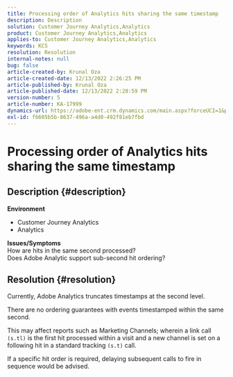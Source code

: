 ```yaml
---
title: Processing order of Analytics hits sharing the same timestamp
description: Description
solution: Customer Journey Analytics,Analytics
product: Customer Journey Analytics,Analytics
applies-to: Customer Journey Analytics,Analytics
keywords: KCS
resolution: Resolution
internal-notes: null
bug: false
article-created-by: Krunal Oza
article-created-date: 12/13/2022 2:26:25 PM
article-published-by: Krunal Oza
article-published-date: 12/13/2022 2:28:59 PM
version-number: 5
article-number: KA-17999
dynamics-url: https://adobe-ent.crm.dynamics.com/main.aspx?forceUCI=1&pagetype=entityrecord&etn=knowledgearticle&id=c59aec1b-f27a-ed11-81ac-6045bd006b3d
exl-id: f6605b5b-8637-496a-a4d0-492f81eb7fbd
---
```

# Processing order of Analytics hits sharing the same timestamp

## Description {#description}

<b>Environment</b>
- Customer Journey Analytics
- Analytics



<b>Issues/Symptoms</b><br>How are hits in the same second processed?<br>Does Adobe Analytic support sub-second hit ordering?

## Resolution {#resolution}


Currently, Adobe Analytics truncates timestamps at the second level.

There are no ordering guarantees with events timestamped within the same second.

This may affect reports such as Marketing Channels; wherein a link call `(s.tl)` is the first hit processed within a visit and a new channel is set on a following hit in a standard tracking `(s.t)` call.

If a specific hit order is required, delaying subsequent calls to fire in sequence would be advised.
